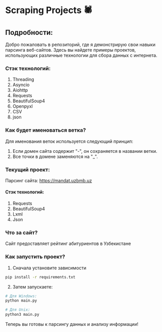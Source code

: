 # Scraping Projects 🕷️

## Подробности:

Добро пожаловать в репозиторий, где я демонстрирую свои навыки парсинга веб-сайтов. Здесь вы найдете примеры проектов, использующих различные технологии для сбора данных с интернета.

### Стэк технологий:

1. Threading
2. Asyncio
3. Aiohttp
4. Requests
5. BeautifulSoup4
6. Openpyxl
7. CSV
8. json

### Как будет именоваться ветка?

Для именования веток используется следующий принцип:

1. Если домен сайта содержит "-", он сохраняется в названии ветки.
2. Все точки в домене заменяются на "\_".

### Текущий проект:

Парсинг сайта: https://mandat.uzbmb.uz

#### Стэк технологий:

1. Requests
2. BeautifulSoup4
3. Lxml
4. Json

### Что за сайт?

Сайт предоставляет рейтинг абитуриентов в Узбекистане

### Как запустить проект?

1. Сначала установите зависимости

```bash
pip install -r requirements.txt
```

2. Затем запускаете:

```bash
# Для Windows:
python main.py

# Для Unix:
python3 main.py
```

Теперь вы готовы к парсингу данных и анализу информации!
